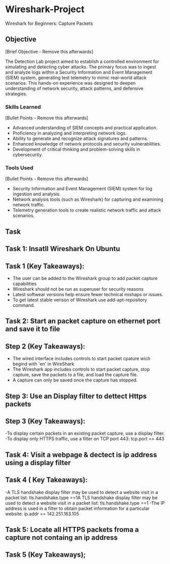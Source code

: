 # Wireshark-Project
Wireshark for Beginners: Capture Packets

## Objective
[Brief Objective - Remove this afterwards]

The Detection Lab project aimed to establish a controlled environment for simulating and detecting cyber attacks. The primary focus was to ingest and analyze logs within a Security Information and Event Management (SIEM) system, generating test telemetry to mimic real-world attack scenarios. This hands-on experience was designed to deepen understanding of network security, attack patterns, and defensive strategies.

### Skills Learned
[Bullet Points - Remove this afterwards]

- Advanced understanding of SIEM concepts and practical application.
- Proficiency in analyzing and interpreting network logs.
- Ability to generate and recognize attack signatures and patterns.
- Enhanced knowledge of network protocols and security vulnerabilities.
- Development of critical thinking and problem-solving skills in cybersecurity.

### Tools Used
[Bullet Points - Remove this afterwards]

- Security Information and Event Management (SIEM) system for log ingestion and analysis.
- Network analysis tools (such as Wireshark) for capturing and examining network traffic.
- Telemetry generation tools to create realistic network traffic and attack scenarios.

## Task

## Task 1: Insatll Wireshark On Ubuntu




## Task 1 (Key Takeaways):
- The user can be added to the Wireshark group to add packet capture capabilities
- Wireshark should not be run as superuser for security reasons
- Latest softwear versions help ensure fewer technical mishaps or issues.
- To get latest stable verison of Wireshark use add-apt-repository command.
  
## Task 2: Start an packet capture on ethernet port and save it to file

## Step 2 (Key Takeaways):
- The wired interface includes controls to start packet cpature wich begind with 'en' in WireShark
- The Wireshark app includes controls to start packet capture, stop capture, save the packets to a file, and load the capture file.
- A capture can only be saved once the capture has stopped.

## Step 3: Use an Display filter to dettect Https packets

## Step 3 (Key Takeaways):
-To display certain packets in an existing packet capture, use a display filter.
-To display only HTTPS traffic, use a filter on TCP port 443: tcp.port == 443

## Task 4: Visit a webpage & dectect is ip address using a display filter

## Task 4 ( Key Takeaways):
-A TLS handshake display filter may be used to detect a website visit in a packet list: tls.handshake.type ==1A TLS handshake display filter may be used to detect a website visit in a packet list: tls.handshake.type ==1
-The IP address is used in a filter to obtain packet information for a particular website: ip.addr == 142.251.163.105

## Task 5: Locate all HTTPS packets froma a capture not containg an ip address

## Task 5 (Key Takeaways);
